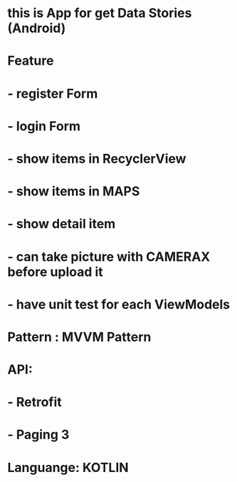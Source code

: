 # this is App for get Data Stories (Android)

# Feature
#   - register Form
#   - login Form 
#   - show items in RecyclerView
#   - show items in MAPS 
#   - show detail item
#   - can take picture with CAMERAX before upload it
#   - have unit test for each ViewModels

# Pattern : MVVM Pattern

# API: 
#       - Retrofit
#       - Paging 3

# Languange: KOTLIN
